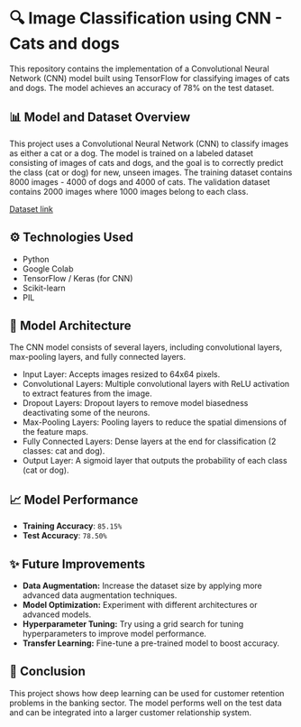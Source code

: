 # 🔍 Image Classification using CNN - Cats and dogs

This repository contains the implementation of a Convolutional Neural Network (CNN) model built using TensorFlow for classifying images of cats and dogs. The model achieves an accuracy of 78% on the test dataset.

## 📊 Model and Dataset Overview

This project uses a Convolutional Neural Network (CNN) to classify images as either a cat or a dog. The model is trained on a labeled dataset consisting of images of cats and dogs, and the goal is to correctly predict the class (cat or dog) for new, unseen images. The training dataset contains 8000 images - 4000 of dogs and 4000 of cats. The validation dataset contains 2000 images where 1000 images belong to each class.

<a href="https://www.dropbox.com/scl/fi/ppd8g3d6yoy5gbn960fso/dataset.zip?rlkey=lqbqx7z6i9hp61l6g731wgp4v&e=1&st=gdn6pydw&dl=0">Dataset link</a>

## ⚙️ Technologies Used

- Python
- Google Colab
- TensorFlow / Keras (for CNN)
- Scikit-learn
- PIL

## 🧠 Model Architecture

The CNN model consists of several layers, including convolutional layers, max-pooling layers, and fully connected layers.

- Input Layer: Accepts images resized to 64x64 pixels.
- Convolutional Layers: Multiple convolutional layers with ReLU activation to extract features from the image.
- Dropout Layers: Dropout layers to remove model biasedness deactivating some of the neurons.
- Max-Pooling Layers: Pooling layers to reduce the spatial dimensions of the feature maps.
- Fully Connected Layers: Dense layers at the end for classification (2 classes: cat and dog).
- Output Layer: A sigmoid layer that outputs the probability of each class (cat or dog).


## 📈 Model Performance

- **Training Accuracy**: `85.15%`
- **Test Accuracy**: `78.50%`

## ✨ Future Improvements

- <b>Data Augmentation:</b> Increase the dataset size by applying more advanced data augmentation techniques.
- <b>Model Optimization:</b> Experiment with different architectures or advanced models.
- <b>Hyperparameter Tuning:</b> Try using a grid search for tuning hyperparameters to improve model performance.
- <b>Transfer Learning:</b> Fine-tune a pre-trained model to boost accuracy.


## 📌 Conclusion

This project shows how deep learning can be used for customer retention problems in the banking sector. The model performs well on the test data and can be integrated into a larger customer relationship system.

